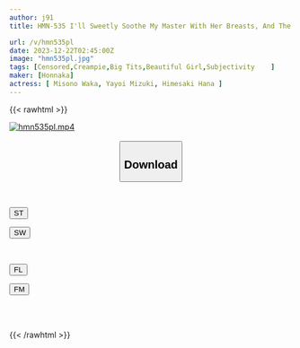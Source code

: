 ```yaml
---
author: j91
title: HMN-535 I'll Sweetly Soothe My Master With Her Breasts, And The Super Cute Maids Will Lick Her Whole Body From Her Toes To Her Head And Give Her Divine Service And Creampie Harem. Hana Himesaki, Waka Misono, Mizuki Yayoi

url: /v/hmn535pl
date: 2023-12-22T02:45:00Z
image: "hmn535pl.jpg"
tags: [Censored,Creampie,Big Tits,Beautiful Girl,Subjectivity	 ]
maker: [Honnaka]
actress: [ Misono Waka, Yayoi Mizuki, Himesaki Hana ]
---
```



{{< rawhtml >}}

<div class="video" data-videoid="koBxazL4AdIOL8D">
    <a href="javascript:;">
        <img src="/v/hmn535pl/hmn535pl.jpg" width="WIDTH" height="HEIGHT" alt="hmn535pl.mp4" loading="lazy">
    </a>
</div>

<script type="text/javascript" src="https://j91.asia/asset/on-demand-st.js"></script>

<br>
  <link rel="stylesheet" href="https://j91.asia/asset/bs5.css">
  
  <center>
  <button class="btn btn-primary" type="button" data-bs-toggle="collapse" data-bs-target=".multi-collapse" aria-expanded="false" aria-controls="multiCollapseExample1 multiCollapseExample2"><h2>Download</h2></button></center>
</p>
<div class="row">
  <div class="col">
    <div class="collapse multi-collapse" id="multiCollapseExample1">
      <div class="card card-body">
	      	      <br>
<div class="buttons">  
<p><a href="https://streamtape.to/v/koBxazL4AdIOL8D" target="_blank"><button class="btn-hover color-3"><i class="fa fa-download"></i> ST</button></a></p>
<p><a href="https://flaswish.com/zock6ojo1tmj" target="_blank"><button class="btn-hover color-2"><i class="fa fa-download"></i> SW</button></a></p></div>
    </div>
  </div>
</div>
  <div class="col">
    <div class="collapse multi-collapse" id="multiCollapseExample2">
      <div class="card card-body">
	      <br>
<div class="buttons">
<p><a href="javascript:;" target="_blank"><button class="btn-hover color-9"><i class="fa fa-download"></i> FL</button></a></p>
<p><a href="javascript:;" target="_blank"><button class="btn-hover color-8"><i class="fa fa-download"></i> FM</button></a></p></div>
<br><br>
      </div>
    </div>
  </div>
</div>

{{< /rawhtml >}}